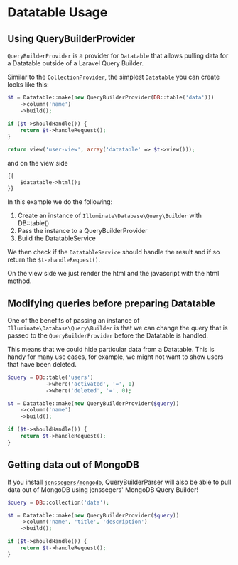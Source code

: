 # Datatable Usage
## Using QueryBuilderProvider

`QueryBuilderProvider` is a provider for `Datatable` that allows pulling data for a Datatable outside of a Laravel Query Builder.

Similar to the `CollectionProvider`, the simplest `Datatable` you can create looks like this:

```php
$t = Datatable::make(new QueryBuilderProvider(DB::table('data')))
    ->column('name')
    ->build();

if ($t->shouldHandle()) {
    return $t->handleRequest();
}

return view('user-view', array('datatable' => $t->view()));
```

and on the view side

```
{{
    $datatable->html();
}}
```

In this example we do the following:

1. Create an instance of `Illuminate\Database\Query\Builder` with DB::table()
2. Pass the instance to a QueryBuilderProvider
3. Build the DatatableService

We then check if the `DatatableService` should handle the result and if so return the `$t->handleRequest()`.

On the view side we just render the html and the javascript with the html method.

## Modifying queries before preparing Datatable

One of the benefits of passing an instance of `Illuminate\Database\Query\Builder` is that we can change the query that is passed to the `QueryBuilderProvider` before the Datatable is handled.

This means that we could hide particular data from a Datatable. This is handy for many use cases, for example, we might not want to show users that have been deleted.

```php
$query = DB::table('users')
            ->where('activated', '=', 1)
            ->where('deleted', '=', 0);

$t = Datatable::make(new QueryBuilderProvider($query))
    ->column('name')
    ->build();

if ($t->shouldHandle()) {
    return $t->handleRequest();
}
```

## Getting data out of MongoDB

If you install [`jenssegers/mongodb`](https://github.com/jenssegers/laravel-mongodb), QueryBuilderParser will also be able to pull data out of MongoDB using jenssegers' MongoDB Query Builder!

```php
$query = DB::collection('data');

$t = Datatable::make(new QueryBuilderProvider($query))
    ->column('name', 'title', 'description')
    ->build();

if ($t->shouldHandle()) {
    return $t->handleRequest();
}
```

